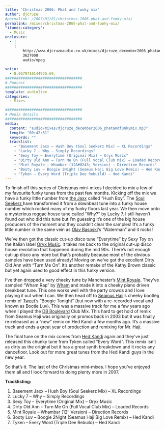 ```yaml
---
title: 'Christmas 2006: Phat and funky mix'
author: djcruze
#permalink: /2007/01/01/christmas-2006-phat-and-funky-mix/
permalink: /mixes/christmas-2006-phat-and-funky-mix/
"itunes:category":
  - Music
enclosure:
  - |
    |
        http://www.djcruzeaudio.co.uk/mixes/djcruze_december2006_phatandfunkymix.mp3
        3627008
        audio/mpeg
        
votio:
  - 8.0579710144925,69,
###################################
# Podcast
###################################
template: audioItem
categories:
  - Mixes

###################################
# Media details
###################################
media:
  content: "audio/mixes/djcruze_december2006_phatandfunkymix.mp3"
  length: "00:42:31"
  keywords: ""
  tracklist:
    - "Basement Jaxx – Hush Boy (Soul Seekerz Mix) – XL Recordings"
    - "Lucky 7 – Why – Simply Recordings"
    - "Sexy Toy – Everytime (Original Mix) – Oryx Music"
    - "Dirty Old Ann – Turn Me On (Full Vocal Club Mix) – Loaded Records"
    - "Mint Royale – Whambar (12&#8243; Version) – Direction Records"
    - "Booty Luv – Boogie 2Night (Seamus Haji Big Love Remix) – Hed Kandi"
    - "Tyken – Every Word (Triple Dee Rebuild) – Hed Kandi"
---
```


To finish off this series of Christmas mini-mixes I decided to mix a few of my favourite funky tunes from the past few months. Kicking off the mix we have a funky little number from [the Jaxx][1] called &#8220;Hush Boy&#8221;. The [Soul Seekerz ][2]have transformed it from a downbeat tune into a funky house number which rocked many of my funky floors last year. We then move onto a mysterious reggae house tune called &#8220;Why?&#8221; by Lucky 7. I still haven&#8217;t found out who did this tune but I&#8217;m guessing it&#8217;s one of the big house producers of the moment and they couldn&#8217;t clear the samples! It&#8217;s a funky little number in the same vein as [Olav Basoski][3]&#8216;s &#8220;Waterman&#8221; and it rocks!

We&#8217;ve then got the classic cut-up disco tune &#8220;Everytime&#8221; by Sexy Toy on the Italian label [Oryx Music][4]. It takes me back to the original cut-up disco house revolution that happened during the mid 90s. There&#8217;s not enough cut-up disco any more but that&#8217;s probably because most of the obvious samples have been used already! Moving on we&#8217;ve got the excellent Dirty Old Ann with &#8220;Turn Me On&#8221;. It&#8217;s another remake of the Kathy Brown classic but yet again used to good effect in this funky version.

I&#8217;ve then dropped a very cheeky tune by Manchester&#8217;s [Mint Royale][5]. They&#8217;ve sampled &#8220;Wham Rap&#8221; by [Wham][6] and made it into a cheeky piano driven breakbeat tune. This one works well with the party crowds and I love playing it out when I can. We then head off to [Seamus Haji][7]&#8216;s cheeky bootleg remix of [Tweet][8]&#8216;s &#8220;Boogie Tonight&#8221; (but now with a re-recorded vocal and known as Bootie Luv). This was a massive track for me a few years ago when I played the [DB Boulevard][9] Club Mix. This hard to get hold of remix from Seamus Haji was originally on promos back in 2003 but it was finally re-released as a &#8220;new&#8221; remix on Hed Kandi a few months ago. It&#8217;s a massive track and ends a great year of production and remixing for Mr. Haji.

The final tune on the mix comes from [Hed Kandi][10] again and they&#8217;ve just released this chunky tune from Tyken called &#8220;Every Word&#8221;. This remix isn&#8217;t as dirty as the original but it has a great synth breakdown and it rocks any dancefloor. Look out for more great tunes from the Hed Kandi guys in the new year.

So that&#8217;s it. The last of the Christmas mini-mixes. I hope you&#8217;ve enjoyed them all and I look forward to doing plenty more in 2007.

**Tracklisting:**

  1. Basement Jaxx – Hush Boy (Soul Seekerz Mix) – XL Recordings
  2. Lucky 7 – Why – Simply Recordings
  3. Sexy Toy – Everytime (Original Mix) – Oryx Music
  4. Dirty Old Ann – Turn Me On (Full Vocal Club Mix) – Loaded Records
  5. Mint Royale – Whambar (12&#8243; Version) – Direction Records
  6. Booty Luv – Boogie 2Night (Seamus Haji Big Love Remix) – Hed Kandi
  7. Tyken – Every Word (Triple Dee Rebuild) – Hed Kandi

<div style="clear:both;">
</div>

 [1]: http://www.basementjaxx.co.uk/
 [2]: http://www.soulseekerz.com/
 [3]: http://www.olavbasoski.nl/
 [4]: http://www.oryxmusic.com/
 [5]: http://www.mint-royale.com/
 [6]: http://www.georgemichael.com/
 [7]: http://www.biglovemusic.co.uk/
 [8]: http://www.atlanticrecords.com/tweet
 [9]: http://www.dbboulevard.it/
 [10]: http://www.hedkandi.com/